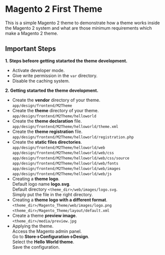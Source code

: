 # Magento 2 First Theme
This is a simple Magento 2 theme to demonstrate how a theme works inside the Magento 2 system and what are those minimum requirements which make a Magento 2 theme.
## Important Steps
**1. Steps befeore getting statarted the theme development.**
- Activate developer mode.
- Give write permission in the `var` directory.
- Disable the caching system.

**2. Getting statarted the theme development.**
- Create the **vendor** directory of your theme.\
    `app/design/frontend/M2Theme`
- Create the **theme** directory of your theme.\
    `app/design/frontend/M2Theme/helloworld`
- Create the **theme declaration** file.\
    `app/design/frontend/M2Theme/helloworld/theme.xml`
- Create the **theme registration** file.\
    `app/design/frontend/M2Theme/helloworld/registration.php`
- Create the **static files directories**.\
    `app/design/frontend/M2Theme/helloworld/web`\
    `app/design/frontend/M2Theme/helloworld/web/css`\
    `app/design/frontend/M2Theme/helloworld/web/css/source`\
    `app/design/frontend/M2Theme/helloworld/web/fonts`\
    `app/design/frontend/M2Theme/helloworld/web/images`\
    `app/design/frontend/M2Theme/helloworld/web/js`
- Creating a **theme logo**.\
    Default logo name **logo.svg**.\
    Default directory `<theme_dir>/web/images/logo.svg`.\
    Simply put the file in the right directory.
- Creating a **theme logo with a different format**.\
    `<theme_dir>/Magento_Theme/web/images/logo.png`\
    `<theme_dir>/Magento_Theme/layout/default.xml`
- Create a theme **preview image**.\
    `<theme_dir>/media/preview.jpg`
- Applying the theme.\
    Access the Magento admin panel.\
    Go to **Store->Configuration->Design**.\
    Select the **Hello World theme**.\
    Save the configuration.